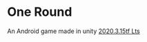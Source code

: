 # One Round

An Android game made in unity [2020.3.15tf Lts](https://unity3d.com/unity/qa/lts-releases?page=1)
